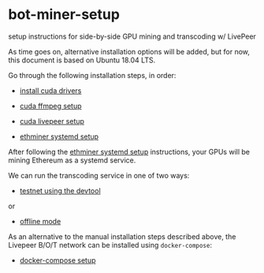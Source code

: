 # bot-miner-setup

setup instructions for side-by-side GPU mining and transcoding w/ LivePeer

As time goes on, alternative installation options will be added, but for now, this document is based on Ubuntu 18.04 LTS.

Go through the following installation steps, in order:

* [install cuda drivers](ubuntu/install-cuda.md)

* [cuda ffmpeg setup](ubuntu/cuda-ffmpeg-setup.md)

* [cuda livepeer setup](ubuntu/cuda-livepeer-setup.md)

* [ethminer systemd setup](ubuntu/ethminer-systemd-setup.md)

After following the [ethminer systemd setup](ubuntu/ethminer-systemd-setup.md) instructions, your GPUs will be mining Ethereum as a systemd service.

We can run the transcoding service in one of two ways:

* [testnet using the devtool](testnet.md)

or

* [offline mode](offline.md)

As an alternative to the manual installation steps described above, the Livepeer B/O/T network can be installed using `docker-compose`:

* [docker-compose setup](ubuntu/cuda-docker-compose-setup.md)
